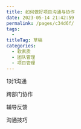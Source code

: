 ```yaml
---
title: 如何做好项目沟通与协作
date: 2023-05-14 21:42:59
permalink: /pages/c34d6f/
tags: 
  - 
titleTag: 草稿
categories: 
  - 软素质
  - 团队管理
  - 项目管理
---
```

1对1沟通

跨部门协作

辅导反馈

沟通技巧